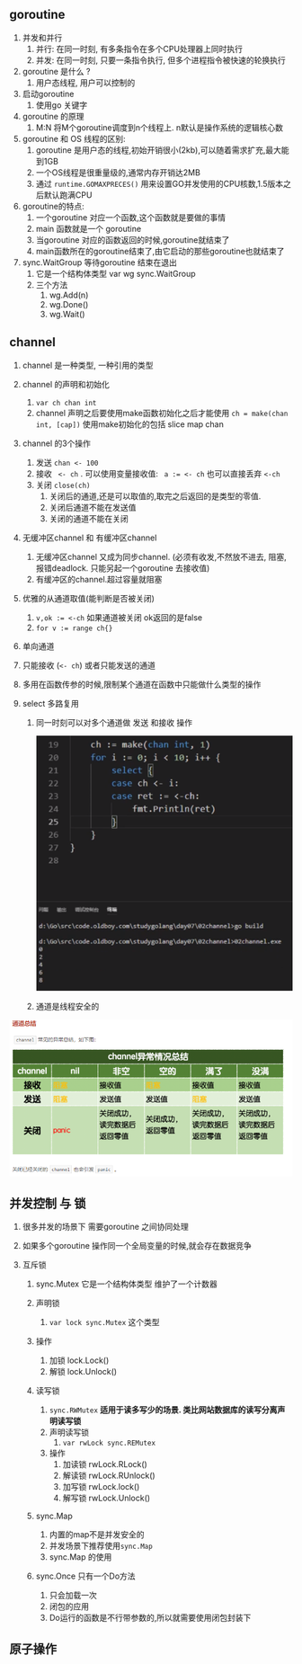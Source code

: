 ## goroutine 

1. 并发和并行
   1. 并行: 在同一时刻, 有多条指令在多个CPU处理器上同时执行
   2. 并发: 在同一时刻, 只要一条指令执行, 但多个进程指令被快速的轮换执行
2. goroutine 是什么 ?
   1. 用户态线程, 用户可以控制的
3. 启动goroutine 
   1. 使用go 关键字
4. goroutine 的原理
   1. M:N   将M个goroutine调度到n个线程上. n默认是操作系统的逻辑核心数
5. goroutine 和 OS 线程的区别:
   1. goroutine 是用户态的线程,初始开销很小(2kb),可以随着需求扩充,最大能到1GB
   2. 一个OS线程是很重量级的,通常内存开销达2MB
   3. 通过  `runtime.GOMAXPRECES()` 用来设置GO并发使用的CPU核数,1.5版本之后默认跑满CPU
6. goroutine的特点:
   1. 一个goroutine 对应一个函数,这个函数就是要做的事情
   2. main 函数就是一个 goroutine 
   3. 当goroutine 对应的函数返回的时候,goroutine就结束了
   4. main函数所在的goroutine结束了,由它启动的那些goroutine也就结束了
7. sync.WaitGroup  等待goroutine 结束在退出
   1. 它是一个结构体类型 var wg sync.WaitGroup
   2. 三个方法
      1. wg.Add(n)
      2. wg.Done()
      3. wg.Wait()





## channel

1. channel 是一种类型, 一种引用的类型

2. channel 的声明和初始化

   1. `var ch chan int` 
   2. channel 声明之后要使用make函数初始化之后才能使用  `ch = make(chan int, [cap])`  使用make初始化的包括 slice map chan 

3. channel 的3个操作

   1. 发送  `chan <- 100 ` 
   2. 接收 ` <- ch` . 可以使用变量接收值: ` a := <- ch` 也可以直接丢弃 `<-ch`
   3. 关闭 `close(ch)`  
      1. 关闭后的通道,还是可以取值的,取完之后返回的是类型的零值.
      2. 关闭后通道不能在发送值
      3. 关闭的通道不能在关闭

4. 无缓冲区channel 和 有缓冲区channel

   1. 无缓冲区channel 又成为同步channel.  (必须有收发,不然放不进去, 阻塞,报错deadlock. 只能另起一个goroutine 去接收值)
   2. 有缓冲区的channel.超过容量就阻塞

5. 优雅的从通道取值(能判断是否被关闭)

   1. `v,ok := <-ch` 如果通道被关闭 ok返回的是false
   2. `for v := range ch{}`

6.  单向通道

   1. 只能接收 (`<- ch`) 或者只能发送的通道
   2. 多用在函数传参的时候,限制某个通道在函数中只能做什么类型的操作

7. select 多路复用

   1. 同一时刻可以对多个通道做 发送 和接收 操作

      ![1569124666860](assets/1569124666860.png)

   8. 通道是线程安全的

![1569218833319](assets/1569218833319.png)







## 并发控制 与 锁



1. 很多并发的场景下 需要goroutine 之间协同处理

2. 如果多个goroutine 操作同一个全局变量的时候,就会存在数据竞争

3. 互斥锁

   1. sync.Mutex  它是一个结构体类型 维护了一个计数器
   2. 声明锁
      1. `var lock sync.Mutex`  这个类型
   3. 操作
      1. 加锁 lock.Lock()
      2. 解锁 lock.Unlock()
   4. 读写锁
      1. `sync.RWMutex`  **适用于读多写少的场景. 类比网站数据库的读写分离声明读写锁**
      2. 声明读写锁
         1. `var rwLock sync.REMutex`
      3. 操作
         1. 加读锁  rwLock.RLock()
         2. 解读锁  rwLock.RUnlock()
         3. 加写锁  rwLock.lock()
         4. 解写锁  rwLock.Unlock()
   5. sync.Map
      1. 内置的map不是并发安全的
      2. 并发场景下推荐使用`sync.Map`
      3. sync.Map 的使用

   6. sync.Once  只有一个Do方法
      1. 只会加载一次 
      2. 闭包的应用  
      3. Do运行的函数是不行带参数的,所以就需要使用闭包封装下



## 原子操作






